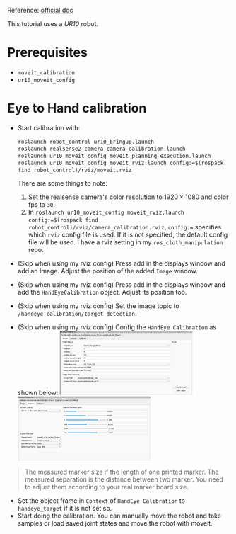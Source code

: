 Reference: [official doc](https://github.com/moveit/moveit_tutorials/blob/master/doc/hand_eye_calibration/hand_eye_calibration_tutorial.rst)

This tutorial uses a *UR10* robot. 

# Prerequisites
- `moveit_calibration`
- `ur10_moveit_config`

# Eye to Hand calibration

- Start calibration with:
    ```
    roslaunch robot_control ur10_bringup.launch
    roslaunch realsense2_camera camera_calibration.launch
    roslaunch ur10_moveit_config moveit_planning_execution.launch
    roslaunch ur10_moveit_config moveit_rviz.launch config:=$(rospack find robot_control)/rviz/moveit.rviz
    ```
    There are some things to note:
    1. Set the realsense camera's color resolution to $1920 \times 1080$ and color fps to `30`.
    2. In `roslaunch ur10_moveit_config moveit_rviz.launch config:=$(rospack find robot_control)/rviz/camera_calibration.rviz`, `config:=` specifies which `rviz` config file is used. If it is not specified, the default config file will be used. I have a rviz setting in my `ros_cloth_manipulation` repo.

- (Skip when using my rviz config) Press add in the displays window and add an Image. Adjust the position of the added `Image` window.
- (Skip when using my rviz config) Press add in the displays window and add the `HandEyeCalibration` object. Adjust its position too.
- (Skip when using my rviz config) Set the image topic to `/handeye_calibration/target_detection`.
- (Skip when using my rviz config) Config the `HandEye Calibration` as shown below:
  <img src="../asset/handeye_calibration/target.png" width=300>
  <img src="../asset/handeye_calibration/context.png" width=300>
> The measured marker size if the length of one printed marker. The measured separation is the distance between two marker. You need to adjust them according to your real marker board size.
- Set the object frame in `Context` of `HandEye Calibration` to `handeye_target` if it is not set so.
- Start doing the calibration. You can manually move the robot and take samples or load saved joint states and move the robot with moveit.

